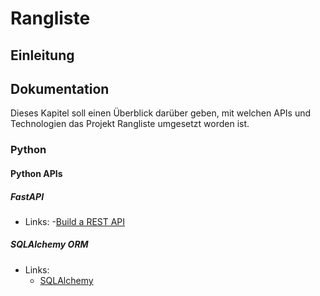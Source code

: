 # Rangliste

## Einleitung

## Dokumentation
Dieses Kapitel soll einen Überblick darüber geben, mit welchen APIs und Technologien das Projekt Rangliste umgesetzt worden ist.

### Python

#### Python APIs
##### FastAPI
- Links:
    -[Build a REST API](https://www.youtube.com/watch?v=iWS9ogMPOI0)
##### SQLAlchemy ORM
- Links:
    - [SQLAlchemy](https://docs.sqlalchemy.org/en/13/orm/extensions/declarative/basic_use.html)